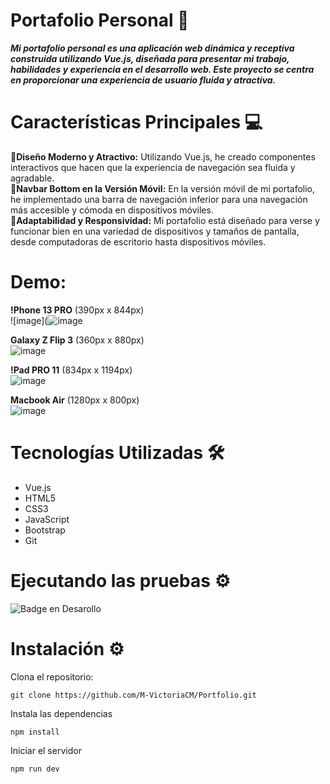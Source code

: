 # Portafolio Personal 🚀
***Mi portafolio personal es una aplicación web dinámica y receptiva construida utilizando Vue.js, diseñada para presentar mi trabajo, habilidades y experiencia en el desarrollo web. Este proyecto se centra en proporcionar una experiencia de usuario fluida y atractiva.***

# Características Principales 💻 <br>
📍**Diseño Moderno y Atractivo:** Utilizando Vue.js, he creado componentes interactivos que hacen que la experiencia de navegación sea fluida y agradable. <br>
📍**Navbar Bottom en la Versión Móvil:** En la versión móvil de mi portafolio, he implementado una barra de navegación inferior para una navegación más accesible y cómoda en dispositivos móviles.  <br>
📍**Adaptabilidad y Responsividad:** Mi portafolio está diseñado para verse y funcionar bien en una variedad de dispositivos y tamaños de pantalla, desde computadoras de escritorio hasta dispositivos móviles.  <br>

# Demo:
**!Phone 13 PRO** (390px x 844px)<br>
![image](![image](https://github.com/user-attachments/assets/c28a9c2d-72b1-459f-9e1e-365cc5dbc299) <br>

**Galaxy Z Flip 3** (360px x 880px)<br>
![image](https://github.com/M-VictoriaCM/Portfolio/assets/70769530/ea359f39-948e-4df6-a83c-4645a525bb48) <br>
 
**!Pad PRO 11** (834px x 1194px) <br>
![image](https://github.com/M-VictoriaCM/Portfolio/assets/70769530/bf07a64c-d19b-45df-9c20-aa27bbeaaa36) <br>

**Macbook Air** (1280px x 800px) <br>
![image](https://github.com/M-VictoriaCM/Portfolio/assets/70769530/7fb5987b-76e5-4521-8757-50b9c00a29ff) <br>

# Tecnologías Utilizadas 🛠️
* Vue.js
* HTML5
* CSS3
* JavaScript
* Bootstrap
* Git

# Ejecutando las pruebas ⚙️

![Badge en Desarollo](https://img.shields.io/badge/STATUS-EN%20DESAROLLO-green)

# Instalación ⚙️
Clona el repositorio:
```
git clone https://github.com/M-VictoriaCM/Portfolio.git
```
Instala las dependencias
```
npm install
```
Iniciar el servidor
```
npm run dev
```

